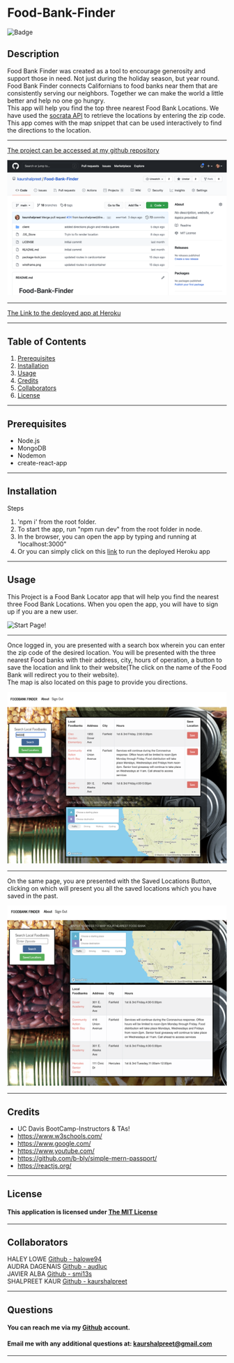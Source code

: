 # Food-Bank-Finder

 ![Badge](https://img.shields.io/badge/license-MIT-BrightGreen)
  
## Description
Food Bank Finder was created as a tool to encourage generosity and
support those in need. Not just during the holiday season, but year
round. Food Bank Finder connects Californians to food banks near them
that are consistently serving our neighbors. Together we can make the
world a little better and help no one go hungry. <br>
This app will help you find the top three nearest Food Bank Locations. We have used the [socrata API](https://dev.socrata.com/foundry/controllerdata.lacity.org/v2mg-qsxf) to retrieve the locations by entering the zip code. <br> 
This app comes with the map snippet that can be used interactively to find the directions to the location.

---

[The project can be accessed at my github repository](https://github.com/kaurshalpreetFood-Bank-Finder)

![Repository Screenshot](./client/public/repoFoodBank.png)

---

[The Link to the deployed app at Heroku](https://calm-ridge-31543.herokuapp.com/)


---

  ## Table of Contents
  1. [Prerequisites](#Prerequisites)
  1. [Installation](#Installation)
  1. [Usage](#Usage)
  1. [Credits](#Credits)
  1. [Collaborators](#Collaborators)
  1. [License](#License)

---

## Prerequisites
* Node.js <br>
* MongoDB <br>
* Nodemon <br>
* create-react-app <br>

---

## Installation
Steps
1. 'npm i' from the root folder. 
2. To start the app, run "npm run dev" from the root folder in node.
3. In the browser, you can open the app by typing and running at "localhost:3000"
4. Or you can simply click on this [link](https://calm-ridge-31543.herokuapp.com/) to run the deployed Heroku app

---

## Usage
This Project is a Food Bank Locator app that will help you find the nearest three Food Bank Locations. When you open the app, you will have to sign up if you are a new user.

![Start Page!](./client/public/app.png)

---

Once logged in, you are presented with a search box wherein you can enter the zip code of the desired location. You will be presented with the three nearest Food banks with their address, city, hours of operation, a button to save the location and link to their website(The click on the name of the Food Bank will redirect you to their website). <br>
The map is also located on this page to provide you directions.

![Food Bank Locations Page](./client/public/locations.png)

---

On the same page, you are presented with the Saved Locations Button, clicking on which will present you all the saved locations which you have saved in the past.

![Saved Locations](./client/public/savedLocations.png)


---

## Credits
* UC Davis BootCamp-Instructors & TAs!
* https://www.w3schools.com/
* https://www.google.com/
* https://www.youtube.com/
* https://github.com/b-bly/simple-mern-passport/
* https://reactjs.org/

---

  ## License
  #### This application is licensed under [The MIT License](https://opensource.org/licenses/MIT)
  
---

  ## Collaborators
  
HALEY LOWE  [Github - halowe94](https://github.com/halowe94) <br>
AUDRA DAGENAIS [Github - audluc](https://github.com/audluc) <br>
JAVIER ALBA  [Github - smi13s](https://github.com/smi13s) <br>
SHALPREET KAUR [Github - kaurshalpreet](https://github.com/kaurshalpreet) <br>


---

  ## Questions
  #### You can reach me via my [Github](https://github.com/kaurshalpreet) account. 
  #### Email me with any additional questions at: kaurshalpreet@gmail.com

---